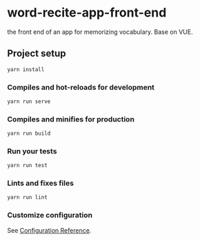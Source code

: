 # word-recite-app-front-end

the front end of an app for memorizing vocabulary. Base on VUE.

## Project setup

```bash
yarn install
```

### Compiles and hot-reloads for development

```bash
yarn run serve
```

### Compiles and minifies for production

```bash
yarn run build
```

### Run your tests

``` bash
yarn run test
```

### Lints and fixes files

``` bash
yarn run lint
```

### Customize configuration

See [Configuration Reference](https://cli.vuejs.org/config/).
